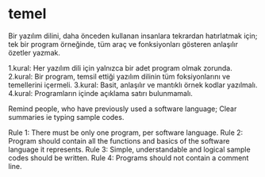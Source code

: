# temel
Bir yazılım dilini, daha önceden kullanan insanlara tekrardan hatırlatmak için; 
tek bir program örneğinde, tüm araç ve fonksiyonları gösteren anlaşılır özetler yazmak.

1.kural: Her yazılım dili için yalnızca bir adet program olmak zorunda.
2.kural: Bir program, temsil ettiği yazılım dilinin tüm foksiyonlarını ve temellerini içermeli.
3.kural: Basit, anlaşılır ve mantıklı örnek kodlar yazılmalı.
4.kural: Programların içinde açıklama satırı bulunmamalı.

Remind people, who have previously used a software language;
Clear summaries ie typing sample codes.

Rule 1: There must be only one program, per software language.
Rule 2: Program should contain all the functions and basics of the software language it represents.
Rule 3: Simple, understandable and logical sample codes should be written.
Rule 4: Programs should not contain a comment line.
